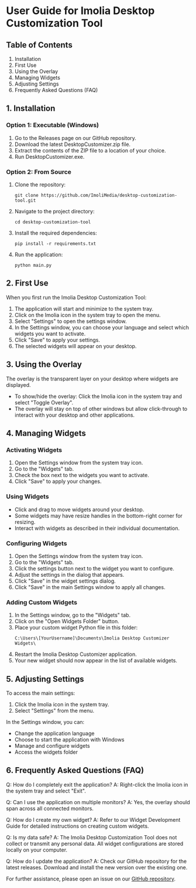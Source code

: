 # User Guide for Imolia Desktop Customization Tool

## Table of Contents
1. Installation
2. First Use
3. Using the Overlay
4. Managing Widgets
5. Adjusting Settings
6. Frequently Asked Questions (FAQ)

## 1. Installation

### Option 1: Executable (Windows)
1. Go to the Releases page on our GitHub repository.
2. Download the latest DesktopCustomizer.zip file.
3. Extract the contents of the ZIP file to a location of your choice.
4. Run DesktopCustomizer.exe.

### Option 2: From Source
1. Clone the repository:
   ```
   git clone https://github.com/ImoliMedia/desktop-customization-tool.git
   ```
2. Navigate to the project directory:
   ```
   cd desktop-customization-tool
   ```
3. Install the required dependencies:
   ```
   pip install -r requirements.txt
   ```
4. Run the application:
   ```
   python main.py
   ```

## 2. First Use

When you first run the Imolia Desktop Customization Tool:

1. The application will start and minimize to the system tray.
2. Click on the Imolia icon in the system tray to open the menu.
3. Select "Settings" to open the settings window.
4. In the Settings window, you can choose your language and select which widgets you want to activate.
5. Click "Save" to apply your settings.
6. The selected widgets will appear on your desktop.

## 3. Using the Overlay

The overlay is the transparent layer on your desktop where widgets are displayed.

- To show/hide the overlay: Click the Imolia icon in the system tray and select "Toggle Overlay".
- The overlay will stay on top of other windows but allow click-through to interact with your desktop and other applications.

## 4. Managing Widgets

### Activating Widgets
1. Open the Settings window from the system tray icon.
2. Go to the "Widgets" tab.
3. Check the box next to the widgets you want to activate.
4. Click "Save" to apply your changes.

### Using Widgets
- Click and drag to move widgets around your desktop.
- Some widgets may have resize handles in the bottom-right corner for resizing.
- Interact with widgets as described in their individual documentation.

### Configuring Widgets
1. Open the Settings window from the system tray icon.
2. Go to the "Widgets" tab.
3. Click the settings button next to the widget you want to configure.
4. Adjust the settings in the dialog that appears.
5. Click "Save" in the widget settings dialog.
6. Click "Save" in the main Settings window to apply all changes.

### Adding Custom Widgets
1. In the Settings window, go to the "Widgets" tab.
2. Click on the "Open Widgets Folder" button.
3. Place your custom widget Python file in this folder:
   ```
   C:\Users\[YourUsername]\Documents\Imolia Desktop Customizer Widgets\
   ```
4. Restart the Imolia Desktop Customizer application.
5. Your new widget should now appear in the list of available widgets.

## 5. Adjusting Settings

To access the main settings:

1. Click the Imolia icon in the system tray.
2. Select "Settings" from the menu.

In the Settings window, you can:
- Change the application language
- Choose to start the application with Windows
- Manage and configure widgets
- Access the widgets folder

## 6. Frequently Asked Questions (FAQ)

Q: How do I completely exit the application?
A: Right-click the Imolia icon in the system tray and select "Exit".

Q: Can I use the application on multiple monitors?
A: Yes, the overlay should span across all connected monitors.

Q: How do I create my own widget?
A: Refer to our Widget Development Guide for detailed instructions on creating custom widgets.

Q: Is my data safe?
A: The Imolia Desktop Customization Tool does not collect or transmit any personal data. All widget configurations are stored locally on your computer.

Q: How do I update the application?
A: Check our GitHub repository for the latest releases. Download and install the new version over the existing one.

For further assistance, please open an issue on our [GitHub repository](https://github.com/ImolaMedia/desktop-customization-tool/issues).